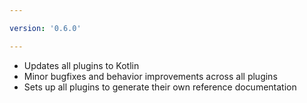 ```yaml
---

version: '0.6.0'

---
```


- Updates all plugins to Kotlin
- Minor bugfixes and behavior improvements across all plugins
- Sets up all plugins to generate their own reference documentation